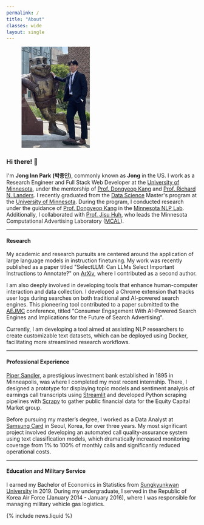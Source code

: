 ```yaml
---
permalink: /
title: "About"
classes: wide
layout: single
---
```


<style>
    section.page__content > p {
        font-size: 18px
    }
</style>

<figure style="width: 180px" class="align-right">
  <img src="/assets/images/grad.jpg" alt="">
</figure>


### Hi there! 🙌

I'm **Jong Inn Park** **(박종인)**, commonly known as **Jong** in the US. I work as a Research Engineer and Full Stack Web Developer at the [University of Minnesota](https://twin-cities.umn.edu/), under the mentorship of [Prof. Dongyeop Kang](https://dykang.github.io/) and [Prof. Richard N. Landers](https://rlanders.net/). I recently graduated from the [Data Science](https://cse.umn.edu/datascience) Master's program at the [University of Minnesota](https://twin-cities.umn.edu/). During the program, I conducted research under the guidance of [Prof. Dongyeop Kang](https://dykang.github.io/) in the [Minnesota NLP Lab](https://minnesotanlp.github.io/). Additionally, I collaborated with [Prof. Jisu Huh](https://cla.umn.edu/about/directory/profile/jhuh), who leads the Minnesota Computational Advertising Laboratory ([MCAL](https://mcal.umn.edu/)).

---

#### Research
My academic and research pursuits are centered around the application of large language models in instruction finetuning. My work was recently published as a paper titled "SelectLLM: Can LLMs Select Important Instructions to Annotate?" on [ArXiv](https://arxiv.org/abs/2401.16553), where I contributed as a second author.

I am also deeply involved in developing tools that enhance human-computer interaction and data collection. I developed a Chrome extension that tracks user logs during searches on both traditional and AI-powered search engines. This pioneering tool contributed to a paper submitted to the [AEJMC](https://www.aejmc.org/) conference, titled "Consumer Engagement With AI-Powered Search Engines and Implications for the Future of Search Advertising".

Currently, I am developing a tool aimed at assisting NLP researchers to create customizable text datasets, which can be deployed using Docker, facilitating more streamlined research workflows.

---

#### Professional Experience
[Piper Sandler](https://www.pipersandler.com/), a prestigious investment bank established in 1895 in Minneapolis, was where I completed my most recent internship. There, I designed a prototype for displaying topic models and sentiment analysis of earnings call transcripts using [Streamlit](https://streamlit.io/) and developed Python scraping pipelines with [Scrapy](https://scrapy.org/) to gather public financial data for the Equity Capital Market group.

Before pursuing my master’s degree, I worked as a Data Analyst at [Samsung Card](https://www.samsungcard.com/company/english/main/UHPPCI0245M0.jsp) in Seoul, Korea, for over three years. My most significant project involved developing an automated call quality-assurance system using text classification models, which dramatically increased monitoring coverage from 1% to 100% of monthly calls and significantly reduced operational costs.

---

#### Education and Military Service
I earned my Bachelor of Economics in Statistics from [Sungkyunkwan University](https://www.skku.edu/eng/index.do) in 2019. During my undergraduate, I served in the Republic of Korea Air Force (January 2014 - January 2016), where I was responsible for managing military vehicle gas logistics.

{% include news.liquid %}